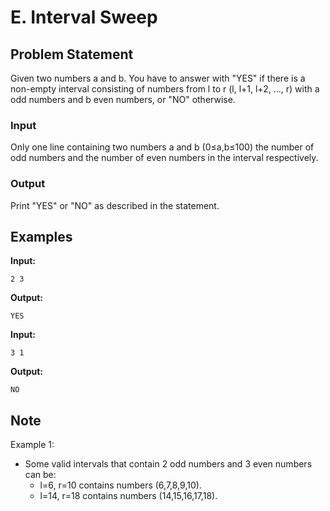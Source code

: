 # E. Interval Sweep

## Problem Statement

Given two numbers a and b. You have to answer with "YES" if there is a non-empty interval consisting of numbers from l to r (l, l+1, l+2, ..., r) with a odd numbers and b even numbers, or "NO" otherwise.

### Input
Only one line containing two numbers a and b (0≤a,b≤100) the number of odd numbers and the number of even numbers in the interval respectively.

### Output
Print "YES" or "NO" as described in the statement.

## Examples

**Input:**
```
2 3
```
**Output:**
```
YES
```

**Input:**
```
3 1
```
**Output:**
```
NO
```

## Note

Example 1:
- Some valid intervals that contain 2 odd numbers and 3 even numbers can be:
  - l=6, r=10 contains numbers (6,7,8,9,10).
  - l=14, r=18 contains numbers (14,15,16,17,18).
```
